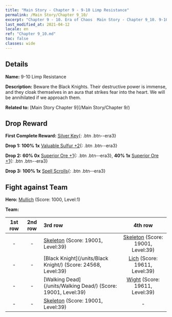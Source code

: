 ```yaml
---
title: "Main Story - Chapter 9 - 9-10 Limp Resistance"
permalink: /Main Story/Chapter 9_10/
excerpt: "Chapter 9 - 10. Era of Chaos  Main Story - Chapter 9_10. 9-10 Limp Resistance"
last_modified_at: 2021-04-12
locale: en
ref: "Chapter 9_10.md"
toc: false
classes: wide
---
```


## Details

 **Name:** 9-10 Limp Resistance

 **Description:** Beware the Black Knights. Their destructive power is immense, and they cloak themselves in an aura that strikes fear into the heart. We will be annihilated if we approach them.

 **Related to:** [Main Story Chapter 9](/Main Story/Chapter 9/)

## Drop Reward

 **First Complete Reward:** [Silver Key](/Items/con_693/){: .btn .btn--era3}

 **Drop 1:** **100% 1x** [Valuable Sulfur +2](/Items/mat_29/){: .btn .btn--era3}

 **Drop 2:** **60% 0x** [Superior Ore +1](/Items/mat_19/){: .btn .btn--era3}, **40% 1x** [Superior Ore +1](/Items/mat_19/){: .btn .btn--era3}

 **Drop 3:** **100% 1x** [Spell Scrolls](/Items/con_694/){: .btn .btn--era3}


## Fight against Team
 **Hero:** [Mullich](/heroes/Mullich/) (Score: 1000, Level:1)

 **Team:**


  | 1st row | 2nd row | 3rd row | 4th row |
  |:----:|:----:|:----|:----:|
  | - | - | [Skeleton](/units/Skeleton/) (Score: 19001, Level:39)  | [Skeleton](/units/Skeleton/) (Score: 19001, Level:39)  |
  | - | - | [Black Knight](/units/Black Knight/) (Score: 24568, Level:39)  | [Lich](/units/Lich/) (Score: 19611, Level:39)  |
  | - | - | [Walking Dead](/units/Walking Dead/) (Score: 19001, Level:39)  | [Wight](/units/Wight/) (Score: 19611, Level:39)  |
  | - | - | [Skeleton](/units/Skeleton/) (Score: 19001, Level:39)  | - |


